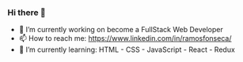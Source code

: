 ### Hi there 👋

- 🔭 I’m currently working on become a FullStack Web Developer
- 📫 How to reach me: https://www.linkedin.com/in/ramosfonseca/
- 🌱 I’m currently learning: HTML - CSS - JavaScript - React - Redux

<!--
**beidseitig/beidseitig** is a ✨ _special_ ✨ repository because its `README.md` (this file) appears on your GitHub profile.

Here are some ideas to get you started:

- 🔭 I’m currently working on ...
- 🌱 I’m currently learning ...
- 👯 I’m looking to collaborate on ...
- 🤔 I’m looking for help with ...
- 💬 Ask me about ...
- 📫 How to reach me: ...
- 😄 Pronouns: ...
- ⚡ Fun fact: ...
-->
